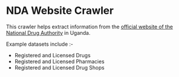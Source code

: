 # NDA Website Crawler

This crawler helps extract information from the [official website of the National Drug Authority](https://www.nda.or.ug/) in Uganda. 


Example datasets include :-
 - Registered and Licensed Drugs
 - Registered and Licensed Pharmacies
 - Registered and Licensed Drug Shops
